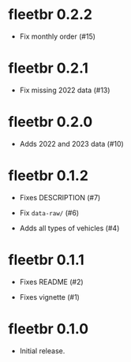 # fleetbr 0.2.2

* Fix monthly order (#15)

# fleetbr 0.2.1

* Fix missing 2022 data (#13)

# fleetbr 0.2.0

* Adds 2022 and 2023 data (#10)

# fleetbr 0.1.2

* Fixes DESCRIPTION (#7)

* Fix `data-raw/` (#6)

* Adds all types of vehicles (#4)

# fleetbr 0.1.1

* Fixes README (#2)

* Fixes vignette (#1)

# fleetbr 0.1.0

* Initial release.
